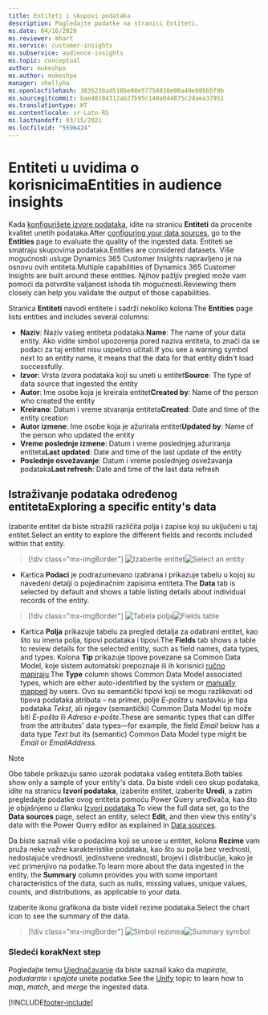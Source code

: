 ```yaml
---
title: Entiteti i skupovi podataka
description: Pogledajte podatke na stranici Entiteti.
ms.date: 04/16/2020
ms.reviewer: mhart
ms.service: customer-insights
ms.subservice: audience-insights
ms.topic: conceptual
author: mukeshpo
ms.author: mukeshpo
manager: shellyha
ms.openlocfilehash: 383523bad5105e08e57758838e90a49e805b5f9b
ms.sourcegitcommit: bae40184312ab27b95c140a044875c2daea37951
ms.translationtype: HT
ms.contentlocale: sr-Latn-RS
ms.lasthandoff: 03/15/2021
ms.locfileid: "5596424"
---
```

# <a name="entities-in-audience-insights"></a><span data-ttu-id="24a94-103">Entiteti u uvidima o korisnicima</span><span class="sxs-lookup"><span data-stu-id="24a94-103">Entities in audience insights</span></span>

<span data-ttu-id="24a94-104">Kada [konfigurišete izvore podataka](data-sources.md), idite na stranicu **Entiteti** da procenite kvalitet unetih podataka.</span><span class="sxs-lookup"><span data-stu-id="24a94-104">After [configuring your data sources](data-sources.md), go to the **Entities** page to evaluate the quality of the ingested data.</span></span> <span data-ttu-id="24a94-105">Entiteti se smatraju skupovima podataka.</span><span class="sxs-lookup"><span data-stu-id="24a94-105">Entities are considered datasets.</span></span> <span data-ttu-id="24a94-106">Više mogućnosti usluge Dynamics 365 Customer Insights napravljeno je na osnovu ovih entiteta.</span><span class="sxs-lookup"><span data-stu-id="24a94-106">Multiple capabilities of Dynamics 365 Customer Insights are built around these entities.</span></span> <span data-ttu-id="24a94-107">Njihov pažljiv pregled može vam pomoći da potvrdite valjanost ishoda tih mogućnosti.</span><span class="sxs-lookup"><span data-stu-id="24a94-107">Reviewing them closely can help you validate the output of those capabilities.</span></span>

<span data-ttu-id="24a94-108">Stranica **Entiteti** navodi entitete i sadrži nekoliko kolona:</span><span class="sxs-lookup"><span data-stu-id="24a94-108">The **Entities** page lists entities and includes several columns:</span></span>

- <span data-ttu-id="24a94-109">**Naziv**: Naziv vašeg entiteta podataka.</span><span class="sxs-lookup"><span data-stu-id="24a94-109">**Name**: The name of your data entity.</span></span> <span data-ttu-id="24a94-110">Ako vidite simbol upozorenja pored naziva entiteta, to znači da se podaci za taj entitet nisu uspešno učitali.</span><span class="sxs-lookup"><span data-stu-id="24a94-110">If you see a warning symbol next to an entity name, it means that the data for that entity didn't load successfully.</span></span>
- <span data-ttu-id="24a94-111">**Izvor**: Vrsta izvora podataka koji su uneti u entitet</span><span class="sxs-lookup"><span data-stu-id="24a94-111">**Source**: The type of data source that ingested the entity</span></span>
- <span data-ttu-id="24a94-112">**Autor**: Ime osobe koja je kreirala entitet</span><span class="sxs-lookup"><span data-stu-id="24a94-112">**Created by**: Name of the person who created the entity</span></span>
- <span data-ttu-id="24a94-113">**Kreirano**: Datum i vreme stvaranja entiteta</span><span class="sxs-lookup"><span data-stu-id="24a94-113">**Created**: Date and time of the entity creation</span></span>
- <span data-ttu-id="24a94-114">**Autor izmene**: Ime osobe koja je ažurirala entitet</span><span class="sxs-lookup"><span data-stu-id="24a94-114">**Updated by**: Name of the person who updated the entity</span></span>
- <span data-ttu-id="24a94-115">**Vreme poslednje izmene**: Datum i vreme poslednjeg ažuriranja entiteta</span><span class="sxs-lookup"><span data-stu-id="24a94-115">**Last updated**: Date and time of the last update of the entity</span></span>
- <span data-ttu-id="24a94-116">**Poslednje osvežavanje**: Datum i vreme poslednjeg osvežavanja podataka</span><span class="sxs-lookup"><span data-stu-id="24a94-116">**Last refresh**: Date and time of the last data refresh</span></span>

## <a name="exploring-a-specific-entitys-data"></a><span data-ttu-id="24a94-117">Istraživanje podataka određenog entiteta</span><span class="sxs-lookup"><span data-stu-id="24a94-117">Exploring a specific entity's data</span></span>

<span data-ttu-id="24a94-118">Izaberite entitet da biste istražili različita polja i zapise koji su uključeni u taj entitet.</span><span class="sxs-lookup"><span data-stu-id="24a94-118">Select an entity to explore the different fields and records included within that entity.</span></span>

> [!div class="mx-imgBorder"]
> <span data-ttu-id="24a94-119">![Izaberite entitet](media/data-manager-entities-data.png "Izaberite entitet")</span><span class="sxs-lookup"><span data-stu-id="24a94-119">![Select an entity](media/data-manager-entities-data.png "Select an entity")</span></span>

- <span data-ttu-id="24a94-120">Kartica **Podaci** je podrazumevano izabrana i prikazuje tabelu u kojoj su navedeni detalji o pojedinačnim zapisima entiteta.</span><span class="sxs-lookup"><span data-stu-id="24a94-120">The **Data** tab is selected by default and shows a table listing details about individual records of the entity.</span></span>

> [!div class="mx-imgBorder"]
> <span data-ttu-id="24a94-121">![Tabela polja](media/data-manager-entities-fields.PNG "Tabela polja")</span><span class="sxs-lookup"><span data-stu-id="24a94-121">![Fields table](media/data-manager-entities-fields.PNG "Fields table")</span></span>

- <span data-ttu-id="24a94-122">Kartica **Polja** prikazuje tabelu za pregled detalja za odabrani entitet, kao što su imena polja, tipovi podataka i tipovi.</span><span class="sxs-lookup"><span data-stu-id="24a94-122">The **Fields** tab shows a table to review details for the selected entity, such as field names, data types, and types.</span></span> <span data-ttu-id="24a94-123">Kolona **Tip** prikazuje tipove povezane sa Common Data Model, koje sistem automatski prepoznaje ili ih korisnici [ručno mapiraju](map-entities.md).</span><span class="sxs-lookup"><span data-stu-id="24a94-123">The **Type** column shows Common Data Model associated types, which are either auto-identified by the system or [manually mapped](map-entities.md) by users.</span></span> <span data-ttu-id="24a94-124">Ovo su semantički tipovi koji se mogu razlikovati od tipova podataka atributa – na primer, polje *E-pošta* u nastavku je tipa podataka *Tekst*, ali njegov (semantički) Common Data Model tip može biti *E-pošta* ili *Adresa e-pošte*.</span><span class="sxs-lookup"><span data-stu-id="24a94-124">These are semantic types that can differ from the attributes' data types—for example, the field *Email* below has a data type *Text* but its (semantic) Common Data Model type might be *Email* or *EmailAddress*.</span></span>

> [!NOTE]
> <span data-ttu-id="24a94-125">Obe tabele prikazuju samo uzorak podataka vašeg entiteta.</span><span class="sxs-lookup"><span data-stu-id="24a94-125">Both tables show only a sample of your entity's data.</span></span> <span data-ttu-id="24a94-126">Da biste videli ceo skup podataka, idite na stranicu **Izvori podataka**, izaberite entitet, izaberite **Uredi**, a zatim pregledajte podatke ovog entiteta pomoću Power Query uređivača, kao što je objašnjeno u članku [Izvori podataka](data-sources.md).</span><span class="sxs-lookup"><span data-stu-id="24a94-126">To view the full data set, go to the **Data sources** page, select an entity, select **Edit**, and then view this entity's data with the Power Query editor as explained in [Data sources](data-sources.md).</span></span>

<span data-ttu-id="24a94-127">Da biste saznali više o podacima koji se unose u entitet, kolona **Rezime** vam pruža neke važne karakteristike podataka, kao što su polja bez vrednosti, nedostajuće vrednosti, jedinstvene vrednosti, brojevi i distribucije, kako je već primenjivo na podatke.</span><span class="sxs-lookup"><span data-stu-id="24a94-127">To learn more about the data ingested in the entity, the **Summary** column provides you with some important characteristics of the data, such as nulls, missing values, unique values, counts, and distributions, as applicable to your data.</span></span>

<span data-ttu-id="24a94-128">Izaberite ikonu grafikona da biste videli rezime podataka.</span><span class="sxs-lookup"><span data-stu-id="24a94-128">Select the chart icon to see the summary of the data.</span></span>

> [!div class="mx-imgBorder"]
> <span data-ttu-id="24a94-129">![Simbol rezimea](media/data-manager-entities-summary.png "Tabela sa rezimeom podataka")</span><span class="sxs-lookup"><span data-stu-id="24a94-129">![Summary symbol](media/data-manager-entities-summary.png "Data summary table")</span></span>

### <a name="next-step"></a><span data-ttu-id="24a94-130">Sledeći korak</span><span class="sxs-lookup"><span data-stu-id="24a94-130">Next step</span></span>

<span data-ttu-id="24a94-131">Pogledajte temu [Ujednačavanje](data-unification.md) da biste saznali kako da *mapirate*, *podudarate* i *spajate* unete podatke.</span><span class="sxs-lookup"><span data-stu-id="24a94-131">See the [Unify](data-unification.md) topic to learn how to *map*, *match*, and *merge* the ingested data.</span></span>


[!INCLUDE[footer-include](../includes/footer-banner.md)]